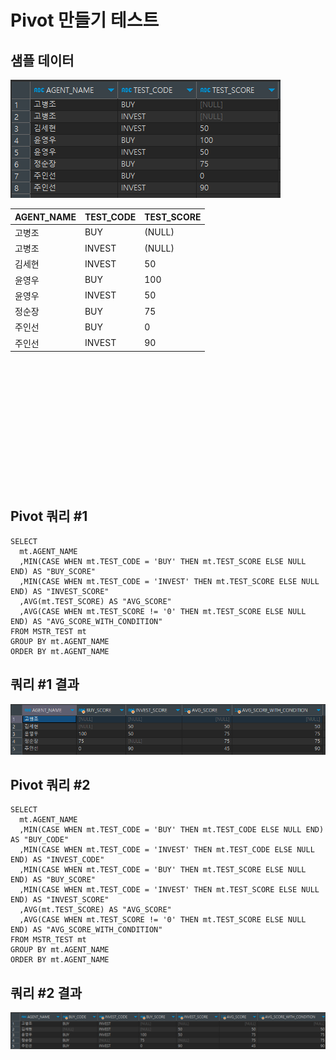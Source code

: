 # Pivot 만들기 테스트
## 샘플 데이터
![img_11.png](img_11.png)

| AGENT_NAME | TEST_CODE | TEST_SCORE |
|------------|-----------|------------|
| 고병조        | BUY       | (NULL)     |
| 고병조        | INVEST    | (NULL)     |
| 김세현        | INVEST    | 50         |
| 윤영우        | BUY       | 100        |
| 윤영우        | INVEST    | 50         |
| 정순장        | BUY       | 75         |
| 주인선        | BUY       | 0          |
| 주인선        | INVEST    | 90         |

<br><br><br><br><br><br><br><br><br><br><br><br>

## Pivot 쿼리 #1
```text
SELECT 
  mt.AGENT_NAME
  ,MIN(CASE WHEN mt.TEST_CODE = 'BUY' THEN mt.TEST_SCORE ELSE NULL END) AS "BUY_SCORE"
  ,MIN(CASE WHEN mt.TEST_CODE = 'INVEST' THEN mt.TEST_SCORE ELSE NULL END) AS "INVEST_SCORE"
  ,AVG(mt.TEST_SCORE) AS "AVG_SCORE"
  ,AVG(CASE WHEN mt.TEST_SCORE != '0' THEN mt.TEST_SCORE ELSE NULL END) AS "AVG_SCORE_WITH_CONDITION"
FROM MSTR_TEST mt 
GROUP BY mt.AGENT_NAME
ORDER BY mt.AGENT_NAME 
```

## 쿼리 #1 결과
![img_10.png](img_10.png)

## Pivot 쿼리 #2
```text
SELECT 
  mt.AGENT_NAME
  ,MIN(CASE WHEN mt.TEST_CODE = 'BUY' THEN mt.TEST_CODE ELSE NULL END) AS "BUY_CODE"
  ,MIN(CASE WHEN mt.TEST_CODE = 'INVEST' THEN mt.TEST_CODE ELSE NULL END) AS "INVEST_CODE"
  ,MIN(CASE WHEN mt.TEST_CODE = 'BUY' THEN mt.TEST_SCORE ELSE NULL END) AS "BUY_SCORE"
  ,MIN(CASE WHEN mt.TEST_CODE = 'INVEST' THEN mt.TEST_SCORE ELSE NULL END) AS "INVEST_SCORE"
  ,AVG(mt.TEST_SCORE) AS "AVG_SCORE"
  ,AVG(CASE WHEN mt.TEST_SCORE != '0' THEN mt.TEST_SCORE ELSE NULL END) AS "AVG_SCORE_WITH_CONDITION"
FROM MSTR_TEST mt 
GROUP BY mt.AGENT_NAME
ORDER BY mt.AGENT_NAME 
```

## 쿼리 #2 결과
![img_9.png](img_9.png)